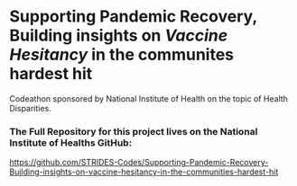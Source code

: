 # Supporting Pandemic Recovery, Building insights on *Vaccine Hesitancy* in the communites hardest hit
Codeathon sponsored by National Institute of Health on the topic of Health Disparities. 

### The Full Repository for this project lives on the National Institute of Healths GitHub: 
https://github.com/STRIDES-Codes/Supporting-Pandemic-Recovery-Building-insights-on-vaccine-hesitancy-in-the-communities-hardest-hit
